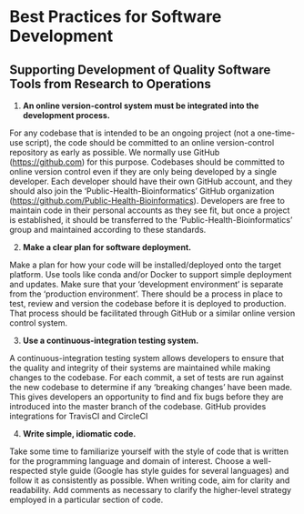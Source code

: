 Best Practices for Software Development
=======================================
Supporting Development of Quality Software Tools from Research to Operations
----------------------------------------------------------------------------

1. **An online version-control system must be integrated into the development process.**

For any codebase that is intended to be an ongoing project (not a one-time-use script), the code should be committed to an online version-control repository as early as possible. We normally use GitHub (https://github.com) for this purpose. Codebases should be committed to online version control even if they are only being developed by a single developer. Each developer should have their own GitHub account, and they should also join the ‘Public-Health-Bioinformatics’ GitHub organization (https://github.com/Public-Health-Bioinformatics). Developers are free to maintain code in their personal accounts as they see fit, but once a project is established, it should be transferred to the ‘Public-Health-Bioinformatics’ group and maintained according to these standards.

2. **Make a clear plan for software deployment.**

Make a plan for how your code will be installed/deployed onto the target platform. Use tools like conda and/or Docker to support simple deployment and updates. Make sure that your ‘development environment’ is separate from the ‘production environment’. There should be a process in place to test, review and version the codebase before it is deployed to production. That process should be facilitated through GitHub or a similar online version control system.

3. **Use a continuous-integration testing system.**

A continuous-integration testing system allows developers to ensure that the quality and integrity of their systems are maintained while making changes to the codebase. For each commit, a set of tests are run against the new codebase to determine if any ‘breaking changes’ have been made. This gives developers an opportunity to find and fix bugs before they are introduced into the master branch of the codebase. GitHub provides integrations for TravisCI and CircleCI

4. **Write simple, idiomatic code.**

Take some time to familiarize yourself with the style of code that is written for the programming language and domain of interest. Choose a well-respected style guide (Google has style guides for several languages) and follow it as consistently as possible. When writing code, aim for clarity and readability. Add comments as necessary to clarify the higher-level strategy employed in a particular section of code.
